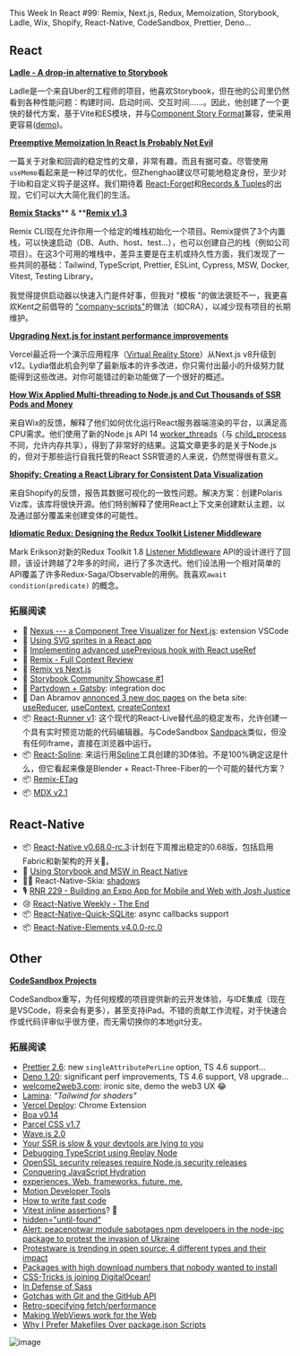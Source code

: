 This Week In React #99: Remix, Next.js, Redux, Memoization, Storybook, Ladle, Wix, Shopify, React-Native, CodeSandbox, Prettier, Deno...


## React


[**Ladle - A drop-in alternative to Storybook**](https://www.ladle.dev/blog/introducing-ladle/?utm_campaign=This%20Week%20In%20React&utm_medium=email&utm_source=Revue%20newsletter)

Ladle是一个来自Uber的工程师的项目，他喜欢Storybook，但在他的公司里仍然看到各种性能问题：构建时间、启动时间、交互时间......。因此，他创建了一个更快的替代方案，基于Vite和ES模块，并与[Component Story Format](https://storybook.js.org/docs/react/api/csf?utm_campaign=This%20Week%20In%20React&utm_medium=email&utm_source=Revue%20newsletter)兼容，使采用更容易([demo](https://baseweb.netlify.app/?utm_campaign=This%20Week%20In%20React&utm_medium=email&utm_source=Revue%20newsletter))。

[**Preemptive Memoization In React Is Probably Not Evil**](https://www.zhenghao.io/posts/memo-or-not?utm_campaign=This%20Week%20In%20React&utm_medium=email&utm_source=Revue%20newsletter)

一篇关于对象和回调的稳定性的文章，非常有趣，而且有据可查。尽管使用`useMemo`看起来是一种过早的优化，但Zhenghao建议尽可能地稳定身份，至少对于lib和自定义钩子是这样。我们期待着 [React-Forget](https://www.youtube.com/watch?utm_campaign=This%20Week%20In%20React&utm_medium=email&utm_source=Revue%20newsletter&v=lGEMwh32soc)和[Records & Tuples](https://sebastienlorber.com/records-and-tuples-for-react?utm_campaign=This%20Week%20In%20React&utm_medium=email&utm_source=Revue%20newsletter)的出现，它们可以大大简化我们的生活。

[**Remix Stacks**](https://remix.run/blog/remix-stacks?utm_campaign=This%20Week%20In%20React&utm_medium=email&utm_source=Revue%20newsletter)** & **[**Remix v1.3**](https://github.com/remix-run/remix/releases/tag/v1.3.0?utm_campaign=This%20Week%20In%20React&utm_medium=email&utm_source=Revue%20newsletter)

Remix CLI现在允许你用一个给定的堆栈初始化一个项目。Remix提供了3个内置栈，可以快速启动（DB、Auth、host、test...），也可以创建自己的栈（例如公司项目）。在这3个可用的堆栈中，差异主要是在主机或持久性方面，我们发现了一些共同的基础：Tailwind, TypeScript, Prettier, ESLint, Cypress, MSW, Docker, Vitest, Testing Library。

我觉得提供启动器以快速入门是件好事，但我对 "模板 "的做法褒贬不一，我更喜欢Kent之前倡导的 ["company-scripts"](https://kentcdodds.com/blog/tools-without-config?utm_campaign=This%20Week%20In%20React&utm_medium=email&utm_source=Revue%20newsletter)的做法（如CRA），以减少现有项目的长期维护。

[**Upgrading Next.js for instant performance improvements**](https://vercel.com/blog/upgrading-nextjs-for-instant-performance-improvements?utm_campaign=This%20Week%20In%20React&utm_medium=email&utm_source=Revue%20newsletter)

Vercel最近将一个演示应用程序（[Virtual Reality Store](https://serverless-vrs.vercel.app/?utm_campaign=This%20Week%20In%20React&utm_medium=email&utm_source=Revue%20newsletter)）从Next.js v8升级到v12。Lydia借此机会列举了最新版本的许多改进，你只需付出最小的升级努力就能得到这些改进。对你可能错过的新功能做了一个很好的概述。

[**How Wix Applied Multi-threading to Node.js and Cut Thousands of SSR Pods and Money**](https://openjsf.org/blog/2022/03/17/openjs-in-action-how-wix-applied-multi-threading-to-node-js/?utm_campaign=This%20Week%20In%20React&utm_medium=email&utm_source=Revue%20newsletter)

来自Wix的反馈，解释了他们如何优化运行React服务器端渲染的平台，以满足高CPU需求。他们使用了新的Node.js API 14 [worker_threads](https://nodejs.org/api/worker_threads.html?utm_campaign=This%20Week%20In%20React&utm_medium=email&utm_source=Revue%20newsletter)（与 [child_process](https://nodejs.org/api/child_process.html?utm_campaign=This%20Week%20In%20React&utm_medium=email&utm_source=Revue%20newsletter)不同，允许内存共享），得到了非常好的结果。这篇文章更多的是关于Node.js的，但对于那些运行自我托管的React SSR管道的人来说，仍然觉得很有意义。

[**Shopify: Creating a React Library for Consistent Data Visualization**](https://shopify.engineering/react-library-consistent-data-visualization?utm_campaign=This%20Week%20In%20React&utm_medium=email&utm_source=Revue%20newsletter)

来自Shopify的反馈，报告其数据可视化的一致性问题。解决方案：创建Polaris Viz库，该库将很快开源。他们特别解释了使用React上下文来创建默认主题，以及通过部分覆盖来创建变体的可能性。

[**Idiomatic Redux: Designing the Redux Toolkit Listener Middleware**](https://blog.isquaredsoftware.com/2022/03/designing-rtk-listener-middleware/?utm_campaign=This%20Week%20In%20React&utm_medium=email&utm_source=Revue%20newsletter)

Mark Erikson对新的Redux Toolkit 1.8 [Listener Middleware](https://redux-toolkit.js.org/api/createListenerMiddleware?utm_campaign=This%20Week%20In%20React&utm_medium=email&utm_source=Revue%20newsletter) API的设计进行了回顾，该设计跨越了2年多的时间，进行了多次迭代。他们设法用一个相对简单的API覆盖了许多Redux-Saga/Observable的用例。我喜欢`await condition(predicate)` 的概念。

### **拓展阅读**

-   📜 [Nexus --- a Component Tree Visualizer for Next.js](https://levelup.gitconnected.com/introducing-nexus-a-component-tree-visualizer-for-next-js-1109f31e118e?utm_campaign=This%20Week%20In%20React&utm_medium=email&utm_source=Revue%20newsletter): extension VSCode
-   📜 [Using SVG sprites in a React app](https://dev.to/mbarzeev/using-svg-sprites-in-a-react-app-477d?utm_campaign=This%20Week%20In%20React&utm_medium=email&utm_source=Revue%20newsletter)
-   📜 [Implementing advanced usePrevious hook with React useRef](https://www.developerway.com/posts/implementing-advanced-use-previous-hook?utm_campaign=This%20Week%20In%20React&utm_medium=email&utm_source=Revue%20newsletter)
-   📜 [Remix - Full Context Review](https://www.fullcontextdevelopment.com/blog/remix-full-context-review?utm_campaign=This%20Week%20In%20React&utm_medium=email&utm_source=Revue%20newsletter)
-   📜 [Remix vs Next.js](https://bejamas.io/blog/remix-vs-nextjs/?utm_campaign=This%20Week%20In%20React&utm_medium=email&utm_source=Revue%20newsletter)
-   📜 [Storybook Community Showcase #1](https://storybook.js.org/blog/community-showcase-1/?utm_campaign=This%20Week%20In%20React&utm_medium=email&utm_source=Revue%20newsletter)
-   📖 [Partydown + Gatsby](https://partytown.builder.io/gatsby?utm_campaign=This%20Week%20In%20React&utm_medium=email&utm_source=Revue%20newsletter): integration doc
-   📖 Dan Abramov [annonced 3 new doc pages](https://twitter.com/dan_abramov/status/1504503103109926919?utm_campaign=This%20Week%20In%20React&utm_medium=email&utm_source=Revue%20newsletter) on the beta site: [useReducer](https://beta.reactjs.org/apis/usereducer?utm_campaign=This%20Week%20In%20React&utm_medium=email&utm_source=Revue%20newsletter), [useContext](https://beta.reactjs.org/apis/usecontext?utm_campaign=This%20Week%20In%20React&utm_medium=email&utm_source=Revue%20newsletter), [createContext](https://beta.reactjs.org/apis/createcontext?utm_campaign=This%20Week%20In%20React&utm_medium=email&utm_source=Revue%20newsletter)
-   📦 [React-Runner v1](https://twitter.com/_neonie/status/1505880831092482052?utm_campaign=This%20Week%20In%20React&utm_medium=email&utm_source=Revue%20newsletter): 这个现代的React-Live替代品的稳定发布，允许创建一个具有实时预览功能的代码编辑器。与CodeSandbox [Sandpack](https://codesandbox.io/post/sandpack-announcement?utm_campaign=This%20Week%20In%20React&utm_medium=email&utm_source=Revue%20newsletter)类似，但没有任何iframe，直接在浏览器中运行。
-   📦 [React-Spline](https://github.com/splinetool/react-spline?utm_campaign=This%20Week%20In%20React&utm_medium=email&utm_source=Revue%20newsletter): 来运行用[Spline](https://spline.design/?utm_campaign=This%20Week%20In%20React&utm_medium=email&utm_source=Revue%20newsletter)工具创建的3D体验。不是100%确定这是什么，但它看起来像是Blender + React-Three-Fiber的一个可能的替代方案？
-   📦 [Remix-ETag](https://github.com/donavon/remix-etag?utm_campaign=This%20Week%20In%20React&utm_medium=email&utm_source=Revue%20newsletter)
-   📦 [MDX v2.1](https://github.com/mdx-js/mdx/releases/tag/2.1.0?utm_campaign=This%20Week%20In%20React&utm_medium=email&utm_source=Revue%20newsletter)

## React-Native

-   📦 [React-Native v0.68.0-rc.3](https://twitter.com/reactnative/status/1506327122771513345?utm_campaign=This%20Week%20In%20React&utm_medium=email&utm_source=Revue%20newsletter):计划在下周推出稳定的0.68版，包括启用Fabric和新架构的开关🤯。
-   📜 [Using Storybook and MSW in React Native](https://phelipetls.github.io/posts/using-storybook-and-msw-in-react-native/?utm_campaign=This%20Week%20In%20React&utm_medium=email&utm_source=Revue%20newsletter)
-   🧑‍🎨 React-Native-Skia: [shadows](https://twitter.com/wcandillon/status/1505907265072738307?utm_campaign=This%20Week%20In%20React&utm_medium=email&utm_source=Revue%20newsletter)
-   🎙️ [RNR 229 - Building an Expo App for Mobile and Web with Josh Justice](https://reactnativeradio.com/episodes/rnr-229-building-an-expo-app-for-mobile-and-web-with-josh-justice?utm_campaign=This%20Week%20In%20React&utm_medium=email&utm_source=Revue%20newsletter)
-   😢 [React-Native Weekly - The End](https://andrei-calazans.com/posts/2022-03-22/react-native-weekly?utm_campaign=This%20Week%20In%20React&utm_medium=email&utm_source=Revue%20newsletter)
-   📦 [React-Native-Quick-SQLite](https://twitter.com/ospfranco/status/1504389581264896004?utm_campaign=This%20Week%20In%20React&utm_medium=email&utm_source=Revue%20newsletter): async callbacks support
-   📦 [React-Native-Elements v4.0.0-rc.0](https://github.com/react-native-elements/react-native-elements/releases/tag/v4.0.0-rc.0?utm_campaign=This%20Week%20In%20React&utm_medium=email&utm_source=Revue%20newsletter)

## Other

[**CodeSandbox Projects**](https://codesandbox.io/post/announcing-codesandbox-projects?utm_campaign=This%20Week%20In%20React&utm_medium=email&utm_source=Revue%20newsletter)

CodeSandbox重写，为任何规模的项目提供新的云开发体验，与IDE集成（现在是VSCode，将来会有更多），甚至支持iPad。不错的贡献工作流程，对于快速合作或代码评审似乎很方便，而无需切换你的本地git分支。

### **拓展阅读**

-   [Prettier 2.6](https://prettier.io/blog/2022/03/16/2.6.0.html?utm_campaign=This%20Week%20In%20React&utm_medium=email&utm_source=Revue%20newsletter): new `singleAttributePerLine` option, TS 4.6 support...
-   [Deno 1.20](https://deno.com/blog/v1.20?utm_campaign=This%20Week%20In%20React&utm_medium=email&utm_source=Revue%20newsletter): significant perf improvements, TS 4.6 support, V8 upgrade...
-   [welcome2web3.com](https://welcome2web3.com/?utm_campaign=This%20Week%20In%20React&utm_medium=email&utm_source=Revue%20newsletter): ironic site, demo the web3 UX 😂
-   [Lamina](https://twitter.com/0xca0a/status/1504140883167703044?utm_campaign=This%20Week%20In%20React&utm_medium=email&utm_source=Revue%20newsletter): *"Tailwind for shaders"*
-   [Vercel Deploy](https://chrome.google.com/webstore/detail/vercel-deploy/nkignhibadhmcbiiilleogljodcaonjk?utm_campaign=This%20Week%20In%20React&utm_medium=email&utm_source=Revue%20newsletter): Chrome Extension
-   [Boa v0.14](https://boa-dev.github.io/posts/2022-03-15-boa-release-14/?utm_campaign=This%20Week%20In%20React&utm_medium=email&utm_source=Revue%20newsletter)
-   [Parcel CSS v1.7](https://twitter.com/devongovett/status/1505327865553997824?utm_campaign=This%20Week%20In%20React&utm_medium=email&utm_source=Revue%20newsletter)
-   [Wave.js 2.0](https://github.com/foobar404/Wave.js?utm_campaign=This%20Week%20In%20React&utm_medium=email&utm_source=Revue%20newsletter)
-   [Your SSR is slow & your devtools are lying to you](https://dev.to/mlrawlings/your-ssr-is-slow-your-devtools-are-lying-to-you-3056?utm_campaign=This%20Week%20In%20React&utm_medium=email&utm_source=Revue%20newsletter)
-   [Debugging TypeScript using Replay Node](https://medium.com/replay-io/debugging-typescript-using-replay-node-646087b6712?utm_campaign=This%20Week%20In%20React&utm_medium=email&utm_source=Revue%20newsletter)
-   [OpenSSL security releases require Node.js security releases](https://nodejs.org/en/blog/vulnerability/mar-2022-security-releases/?utm_campaign=This%20Week%20In%20React&utm_medium=email&utm_source=Revue%20newsletter)
-   [Conquering JavaScript Hydration](https://dev.to/ryansolid/conquering-javascript-hydration-a9f?utm_campaign=This%20Week%20In%20React&utm_medium=email&utm_source=Revue%20newsletter)
-   [experiences. Web. frameworks. future. me.](https://igor.dev/posts/experiences-web-frameworks-future-me/?utm_campaign=This%20Week%20In%20React&utm_medium=email&utm_source=Revue%20newsletter)
-   [Motion Developer Tools](https://twitter.com/mattgperry/status/1505918782685921282?utm_campaign=This%20Week%20In%20React&utm_medium=email&utm_source=Revue%20newsletter)
-   [How to write fast code](https://twitter.com/devongovett/status/1504476131818237967?utm_campaign=This%20Week%20In%20React&utm_medium=email&utm_source=Revue%20newsletter)
-   [Vitest inline assertions](https://twitter.com/antfu7/status/1505299814069977088?utm_campaign=This%20Week%20In%20React&utm_medium=email&utm_source=Revue%20newsletter)? 🤔
-   [hidden="until-found"](https://twitter.com/cramforce/status/1504539803336929282?utm_campaign=This%20Week%20In%20React&utm_medium=email&utm_source=Revue%20newsletter)
-   [Alert: peacenotwar module sabotages npm developers in the node-ipc package to protest the invasion of Ukraine](https://snyk.io/blog/peacenotwar-malicious-npm-node-ipc-package-vulnerability/?utm_campaign=This%20Week%20In%20React&utm_medium=email&utm_source=Revue%20newsletter)
-   [Protestware is trending in open source: 4 different types and their impact](https://snyk.io/blog/protestware-open-source-types-impact/?utm_campaign=This%20Week%20In%20React&utm_medium=email&utm_source=Revue%20newsletter)
-   [Packages with high download numbers that nobody wanted to install](https://www.stefanjudis.com/notes/packages-with-high-download-numbers-that-nobody-wanted-to-install/?utm_campaign=This%20Week%20In%20React&utm_medium=email&utm_source=Revue%20newsletter)
-   [CSS-Tricks is joining DigitalOcean!](https://css-tricks.com/css-tricks-is-joining-digitalocean/?utm_campaign=This%20Week%20In%20React&utm_medium=email&utm_source=Revue%20newsletter)
-   [In Defense of Sass](https://thinkdobecreate.com/articles/in-defense-of-sass/?utm_campaign=This%20Week%20In%20React&utm_medium=email&utm_source=Revue%20newsletter)
-   [Gotchas with Git and the GitHub API](https://retool.com/blog/gotchas-git-github-api/?utm_campaign=This%20Week%20In%20React&utm_medium=email&utm_source=Revue%20newsletter)
-   [Retro-specifying fetch/performance](https://blog.whatwg.org/retro-specifying-fetch-performance?utm_campaign=This%20Week%20In%20React&utm_medium=email&utm_source=Revue%20newsletter)
-   [Making WebViews work for the Web](https://www.w3.org/blog/2022/03/making-webviews-work-for-the-web/?utm_campaign=This%20Week%20In%20React&utm_medium=email&utm_source=Revue%20newsletter)
-   [Why I Prefer Makefiles Over package.json Scripts](https://spin.atomicobject.com/2021/03/22/makefiles-vs-package-json-scripts/?utm_campaign=This%20Week%20In%20React&utm_medium=email&utm_source=Revue%20newsletter)

![image](https://user-images.githubusercontent.com/749374/159665898-2cf1c82b-55c8-4a74-8fd4-ebdc53f5db82.png)
 
